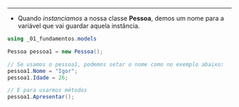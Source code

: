 ___
- Quando *instanciamos* a nossa classe **Pessoa**, demos um nome para a variável que vai guardar aquela instância.
```c#
using _01_fundamentos.models

Pessoa pessoa1 = new Pessoa();

// Se usamos o pessoa1, podemos setar o nome como no exemplo abaixo:
pessoa1.Nome = "Igor";
pessoa1.Idade = 26;

// E para usarmos métodos
pessoa1.Apresentar();
```
